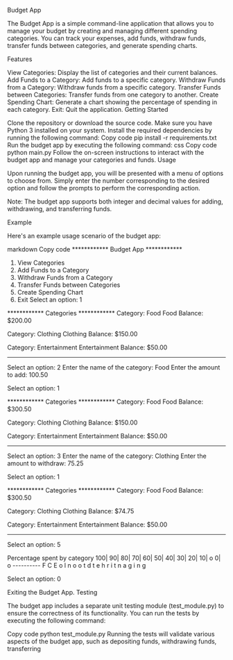 Budget App

The Budget App is a simple command-line application that allows you to manage your budget by creating and managing different spending categories. You can track your expenses, add funds, withdraw funds, transfer funds between categories, and generate spending charts.

Features

View Categories: Display the list of categories and their current balances.
Add Funds to a Category: Add funds to a specific category.
Withdraw Funds from a Category: Withdraw funds from a specific category.
Transfer Funds between Categories: Transfer funds from one category to another.
Create Spending Chart: Generate a chart showing the percentage of spending in each category.
Exit: Quit the application.
Getting Started

Clone the repository or download the source code.
Make sure you have Python 3 installed on your system.
Install the required dependencies by running the following command:
Copy code
pip install -r requirements.txt
Run the budget app by executing the following command:
css
Copy code
python main.py
Follow the on-screen instructions to interact with the budget app and manage your categories and funds.
Usage

Upon running the budget app, you will be presented with a menu of options to choose from. Simply enter the number corresponding to the desired option and follow the prompts to perform the corresponding action.

Note: The budget app supports both integer and decimal values for adding, withdrawing, and transferring funds.

Example

Here's an example usage scenario of the budget app:

markdown
Copy code
************ Budget App ************
1. View Categories
2. Add Funds to a Category
3. Withdraw Funds from a Category
4. Transfer Funds between Categories
5. Create Spending Chart
0. Exit
Select an option: 1

************ Categories ************
Category: Food
  Food Balance: $200.00

Category: Clothing
  Clothing Balance: $150.00

Category: Entertainment
  Entertainment Balance: $50.00
************************************

Select an option: 2
Enter the name of the category: Food
Enter the amount to add: 100.50

Select an option: 1

************ Categories ************
Category: Food
  Food Balance: $300.50

Category: Clothing
  Clothing Balance: $150.00

Category: Entertainment
  Entertainment Balance: $50.00
************************************

Select an option: 3
Enter the name of the category: Clothing
Enter the amount to withdraw: 75.25

Select an option: 1

************ Categories ************
Category: Food
  Food Balance: $300.50

Category: Clothing
  Clothing Balance: $74.75

Category: Entertainment
  Entertainment Balance: $50.00
************************************

Select an option: 5

Percentage spent by category
100|
 90|
 80|
 70|
 60|
 50|
 40|
 30|
 20|
 10|          o
  0|          o
    ----------
     F  C  E
     o  l  n
     o  o  t
     d  t  e
        h  r
        i  t
        n  a
        g  i
           n
           g

Select an option: 0

Exiting the Budget App.
Testing

The budget app includes a separate unit testing module (test_module.py) to ensure the correctness of its functionality. You can run the tests by executing the following command:

Copy code
python test_module.py
Running the tests will validate various aspects of the budget app, such as depositing funds, withdrawing funds, transferring

